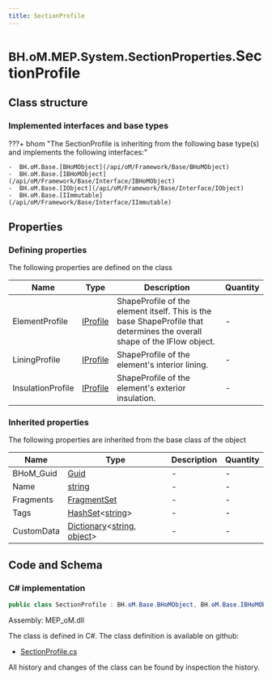 ```yaml
---
title: SectionProfile
---
```


# <small>BH.oM.MEP.System.SectionProperties.</small>**SectionProfile**



## Class structure

### Implemented interfaces and base types

???+ bhom "The SectionProfile is inheriting from the following base type(s) and implements the following interfaces:"

    -  BH.oM.Base.[BHoMObject](/api/oM/Framework/Base/BHoMObject)
    -  BH.oM.Base.[IBHoMObject](/api/oM/Framework/Base/Interface/IBHoMObject)
    -  BH.oM.Base.[IObject](/api/oM/Framework/Base/Interface/IObject)
    -  BH.oM.Base.[IImmutable](/api/oM/Framework/Base/Interface/IImmutable)


## Properties



### Defining properties

The following properties are defined on the class

| Name             | Type             | Description      | Quantity         |
|------------------|------------------|------------------|------------------|
| ElementProfile | [IProfile](/api/oM/Dimensional/Spatial/ShapeProfiles/IProfile) | ShapeProfile of the element itself. This is the base ShapeProfile that determines the overall shape of the IFlow object. | - |
| LiningProfile | [IProfile](/api/oM/Dimensional/Spatial/ShapeProfiles/IProfile) | ShapeProfile of the element's interior lining. | - |
| InsulationProfile | [IProfile](/api/oM/Dimensional/Spatial/ShapeProfiles/IProfile) | ShapeProfile of the element's exterior insulation. | - |


### Inherited properties
The following properties are inherited from the base class of the object

| Name             | Type             | Description      | Quantity         |
|------------------|------------------|------------------|------------------|
| BHoM_Guid | [Guid](https://learn.microsoft.com/en-us/dotnet/api/System.Guid?view=netstandard-2.0) | - | - |
| Name | [string](https://learn.microsoft.com/en-us/dotnet/api/System.String?view=netstandard-2.0) | - | - |
| Fragments | [FragmentSet](/api/oM/Framework/Base/FragmentSet) | - | - |
| Tags | [HashSet](https://learn.microsoft.com/en-us/dotnet/api/System.Collections.Generic.HashSet-1?view=netstandard-2.0)&lt;[string](https://learn.microsoft.com/en-us/dotnet/api/System.String?view=netstandard-2.0)&gt; | - | - |
| CustomData | [Dictionary](https://learn.microsoft.com/en-us/dotnet/api/System.Collections.Generic.Dictionary-2?view=netstandard-2.0)&lt;[string](https://learn.microsoft.com/en-us/dotnet/api/System.String?view=netstandard-2.0), [object](https://learn.microsoft.com/en-us/dotnet/api/System.Object?view=netstandard-2.0)&gt; | - | - |


## Code and Schema

### C# implementation

``` C# title="C#"
public class SectionProfile : BH.oM.Base.BHoMObject, BH.oM.Base.IBHoMObject, BH.oM.Base.IObject, BH.oM.Base.IImmutable
```

Assembly: MEP_oM.dll

The class is defined in C#. The class definition is available on github:

- [SectionProfile.cs](https://github.com/BHoM/BHoM/blob/develop/MEP_oM/System\SectionProperties\SectionProfile.cs)

All history and changes of the class can be found by inspection the history.
